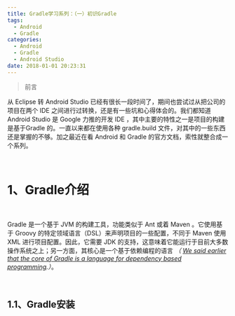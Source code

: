 ```yaml
---
title: Gradle学习系列：（一）初识Gradle
tags:
  - Android
  - Gradle
categories:
  - Android
  - Gradle
  - Android Studio
date: 2018-01-01 20:23:31
---
```


>前言

从 Eclipse 转 Android Studio 已经有很长一段时间了，期间也尝试过从把公司的项目在两个 IDE 之间进行过转换，还是有一些坑和心得体会的。我们都知道 Android Studio 是 Google 力推的开发 IDE ，其中主要的特性之一是项目的构建是基于Gradle 的。一直以来都在使用各种 gradle.build 文件，对其中的一些东西还是掌握的不够。加之最近在看 Android 和 Gradle 的官方文档，索性就整合成一个系列。

<!--- more --->

<br/>

# 1、Gradle介绍

<br/>

Gradle 是一个基于 JVM 的构建工具，功能类似于 Ant 或着 Maven 。它使用基于 Groovy 的特定领域语言（DSL）来声明项目的一些配置，不同于 Maven 使用 XML 进行项目配置。因此，它需要 JDK 的支持，这意味着它能运行于目前大多数操作系统之上；另一方面，其核心是一个基于依赖编程的语言 *（ [We said earlier that the core of Gradle is a language for dependency based programming](https://docs.gradle.org/current/userguide/build_lifecycle.html#sec:project_evaluation).）*。

<br/>

## 1.1、Gradle安装